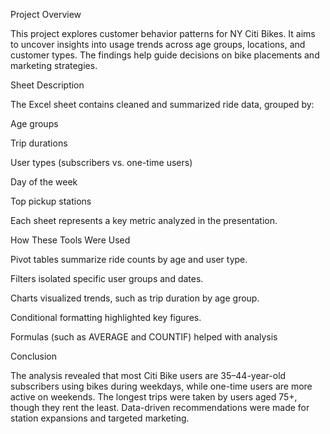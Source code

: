 Project Overview

This project explores customer behavior patterns for NY Citi Bikes. It aims to uncover insights into usage trends across age groups, locations, and customer types. 
The findings help guide decisions on bike placements and marketing strategies.


Sheet Description

The Excel sheet contains cleaned and summarized ride data, grouped by:

Age groups

Trip durations

User types (subscribers vs. one-time users)

Day of the week

Top pickup stations

Each sheet represents a key metric analyzed in the presentation.

How These Tools Were Used

Pivot tables summarize ride counts by age and user type.

Filters isolated specific user groups and dates.

Charts visualized trends, such as trip duration by age group.

Conditional formatting highlighted key figures.

Formulas (such as AVERAGE and COUNTIF) helped with analysis

Conclusion

The analysis revealed that most Citi Bike users are 35–44-year-old subscribers using bikes during weekdays, while one-time users are more active on weekends. 
The longest trips were taken by users aged 75+, though they rent the least. Data-driven recommendations were made for station expansions and targeted marketing.



